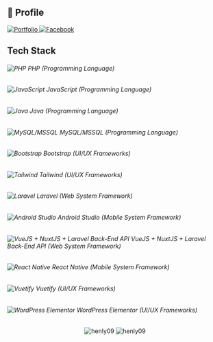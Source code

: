<h2 align="left">🔗 Profile</h2>

<p align="left">
  <a href="https://henly09.github.io/MyPortfolio/">
    <img src="https://img.shields.io/badge/my_portfolio-000?style=for-the-badge&logo=ko-fi&logoColor=white" alt="Portfolio" />
  </a>
  <a href="https://www.facebook.com/mhax.ter/">
    <img src="https://img.shields.io/badge/facebook-0A66C2?style=for-the-badge&logo=facebook&logoColor=white" alt="Facebook" />
  </a>
</p>

<div class="container">
    <div class="section-title text-center" data-aos="fade-right">
        <h2>Tech Stack</h2>
    </div>
    <div class="row skills-content">
        <div class="col-md-6">
            <!-- PHP -->
            <div class="progress" data-aos="fade-right">
                <span class="skill">
                    <h6 class="fst-italic">
                        <img src="https://skillicons.dev/icons?i=php" alt="PHP"/> PHP (Programming Language)
                    </h6>
                </span>
            </div>
            <!-- JavaScript -->
            <div class="progress" data-aos="fade-right">
                <span class="skill">
                    <h6 class="fst-italic">
                        <img src="https://skillicons.dev/icons?i=js" alt="JavaScript"/> JavaScript (Programming Language)
                    </h6>
                </span>
            </div>
            <!-- Java -->
            <div class="progress" data-aos="fade-right">
                <span class="skill">
                    <h6 class="fst-italic">
                        <img src="https://skillicons.dev/icons?i=java" alt="Java"/> Java (Programming Language)
                    </h6>
                </span>
            </div>
            <!-- MySQL/MSSQL -->
            <div class="progress" data-aos="fade-right">
                <span class="skill">
                    <h6 class="fst-italic">
                        <img src="https://skillicons.dev/icons?i=mysql" alt="MySQL/MSSQL"/> MySQL/MSSQL (Programming Language)
                    </h6>
                </span>
            </div>
            <!-- Bootstrap -->
            <div class="progress" data-aos="fade-right">
                <span class="skill">
                    <h6 class="fst-italic">
                        <img src="https://skillicons.dev/icons?i=bootstrap" alt="Bootstrap"/> Bootstrap (UI/UX Frameworks)
                    </h6>
                </span>
            </div>
            <!-- Tailwind -->
            <div class="progress" data-aos="fade-right">
                <span class="skill">
                    <h6 class="fst-italic">
                        <img src="https://skillicons.dev/icons?i=tailwind" alt="Tailwind"/> Tailwind (UI/UX Frameworks)
                    </h6>
                </span>
            </div>
        </div>
        <div class="col-md-6">
            <!-- Laravel -->
            <div class="progress" data-aos="fade-left">
                <span class="skill">
                    <h6 class="fst-italic">
                        <img src="https://skillicons.dev/icons?i=laravel" alt="Laravel"/> Laravel (Web System Framework)
                    </h6>
                </span>
            </div>
            <!-- Android Studio -->
            <div class="progress" data-aos="fade-left">
                <span class="skill">
                    <h6 class="fst-italic">
                        <img src="https://skillicons.dev/icons?i=androidstudio" alt="Android Studio"/> Android Studio (Mobile System Framework)
                    </h6>
                </span>
            </div>
            <!-- VueJS + NuxtJS + Laravel Back-End API -->
            <div class="progress" data-aos="fade-left">
                <span class="skill">
                    <h6 class="fst-italic">
                        <img src="https://skillicons.dev/icons?i=vuejs" alt="VueJS + NuxtJS + Laravel Back-End API"/> VueJS + NuxtJS + Laravel Back-End API (Web System Framework)
                    </h6>
                </span>
            </div>
            <!-- React Native -->
            <div class="progress" data-aos="fade-left">
                <span class="skill">
                    <h6 class="fst-italic">
                        <img src="https://skillicons.dev/icons?i=react" alt="React Native"/> React Native (Mobile System Framework)
                    </h6>
                </span>
            </div>
            <!-- Vuetify -->
            <div class="progress" data-aos="fade-left">
                <span class="skill">
                    <h6 class="fst-italic">
                        <img src="https://skillicons.dev/icons?i=vue" alt="Vuetify"/> Vuetify (UI/UX Frameworks)
                    </h6>
                </span>
            </div>
            <!-- WordPress Elementor -->
            <div class="progress" data-aos="fade-left">
                <span class="skill">
                    <h6 class="fst-italic">
                        <img src="https://skillicons.dev/icons?i=wordpress" alt="WordPress Elementor"/> WordPress Elementor (UI/UX Frameworks)
                    </h6>
                </span>
            </div>
        </div>
    </div>
</div>
<div align="center">
    <img src="https://github-readme-stats.vercel.app/api/top-langs?username=henly09&show_icons=true&locale=en&layout=compact" alt="henly09" />
    <img src="https://github-readme-streak-stats.herokuapp.com/?user=henly09&" alt="henly09" />
</div>



